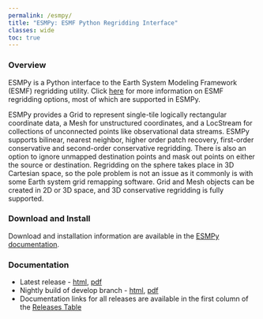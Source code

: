 ```yaml
---
permalink: /esmpy/
title: "ESMPy: ESMF Python Regridding Interface"
classes: wide
toc: true
---
```


### Overview

ESMPy is a Python interface to the Earth System Modeling Framework
(ESMF) regridding utility.  Click [here](/regrid/) for more information
on ESMF regridding options, most of which are supported in ESMPy.

ESMPy provides a Grid to represent single-tile logically rectangular
coordinate data, a Mesh for unstructured coordinates, and a LocStream
for collections of unconnected points like observational data
streams. ESMPy supports bilinear, nearest neighbor, higher order patch
recovery, first-order conservative and second-order conservative
regridding. There is also an option to ignore unmapped destination
points and mask out points on either the source or
destination. Regridding on the sphere takes place in 3D Cartesian
space, so the pole problem is not an issue as it commonly is with some
Earth system grid remapping software. Grid and Mesh objects can be
created in 2D or 3D space, and 3D conservative regridding is fully
supported.


### Download and Install

Download and installation information are available in the
[ESMPy documentation](/esmpy_doc/release/latest/html/install.html).

### Documentation
* Latest release - [html](/esmpy_doc/release/latest/html), [pdf](/esmpy_doc/release/latest/ESMPy.pdf)
* Nightly build of develop branch - [html](/esmpy_doc/nightly/develop/html/), [pdf](/esmpy_doc/nightly/develop/ESMPy.pdf)
* Documentation links for all releases are available in the first column
of the [Releases Table](/static/releases.html)









